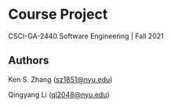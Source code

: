 # Course Project

CSCI-GA-2440 Software Engineering | Fall 2021

## Authors

Ken S. Zhang (sz1851@nyu.edu)

Qingyang Li (ql2048@nyu.edu)

